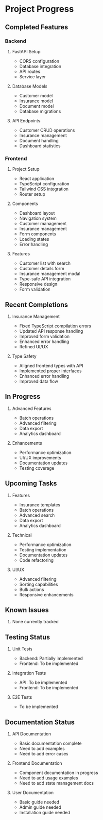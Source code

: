 # Project Progress

## Completed Features

### Backend
1. FastAPI Setup
   - CORS configuration
   - Database integration
   - API routes
   - Service layer

2. Database Models
   - Customer model
   - Insurance model
   - Document model
   - Database migrations

3. API Endpoints
   - Customer CRUD operations
   - Insurance management
   - Document handling
   - Dashboard statistics

### Frontend
1. Project Setup
   - React application
   - TypeScript configuration
   - Tailwind CSS integration
   - Router setup

2. Components
   - Dashboard layout
   - Navigation system
   - Customer management
   - Insurance management
   - Form components
   - Loading states
   - Error handling

3. Features
   - Customer list with search
   - Customer details form
   - Insurance management modal
   - Type-safe API integration
   - Responsive design
   - Form validation

## Recent Completions
1. Insurance Management
   - Fixed TypeScript compilation errors
   - Updated API response handling
   - Improved form validation
   - Enhanced error handling
   - Refined UI/UX

2. Type Safety
   - Aligned frontend types with API
   - Implemented proper interfaces
   - Enhanced error handling
   - Improved data flow

## In Progress
1. Advanced Features
   - Batch operations
   - Advanced filtering
   - Data export
   - Analytics dashboard

2. Enhancements
   - Performance optimization
   - UI/UX improvements
   - Documentation updates
   - Testing coverage

## Upcoming Tasks
1. Features
   - Insurance templates
   - Batch operations
   - Advanced search
   - Data export
   - Analytics dashboard

2. Technical
   - Performance optimization
   - Testing implementation
   - Documentation updates
   - Code refactoring

3. UI/UX
   - Advanced filtering
   - Sorting capabilities
   - Bulk actions
   - Responsive enhancements

## Known Issues
1. None currently tracked

## Testing Status
1. Unit Tests
   - Backend: Partially implemented
   - Frontend: To be implemented

2. Integration Tests
   - API: To be implemented
   - Frontend: To be implemented

3. E2E Tests
   - To be implemented

## Documentation Status
1. API Documentation
   - Basic documentation complete
   - Need to add examples
   - Need to add error cases

2. Frontend Documentation
   - Component documentation in progress
   - Need to add usage examples
   - Need to add state management docs

3. User Documentation
   - Basic guide needed
   - Admin guide needed
   - Installation guide needed 